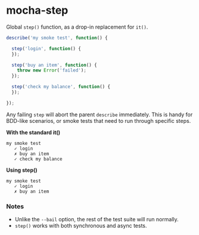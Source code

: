# mocha-step

Global `step()` function, as a drop-in replacement for `it()`.

```js
describe('my smoke test', function() {

  step('login', function() {
  });

  step('buy an item', function() {
    throw new Error('failed');
  });

  step('check my balance', function() {
  });

});
```

Any failing `step` will abort the parent `describe` immediately. This is handy for BDD-like scenarios, or smoke tests that need to run through specific steps.

**With the standard it()**

```
my smoke test
   ✓ login
   ✗ buy an item
   ✓ check my balance
```

**Using step()**

```
my smoke test
   ✓ login
   ✗ buy an item
```

### Notes

- Unlike the `--bail` option, the rest of the test suite will run normally.
- `step()` works with both synchronous and async tests.
